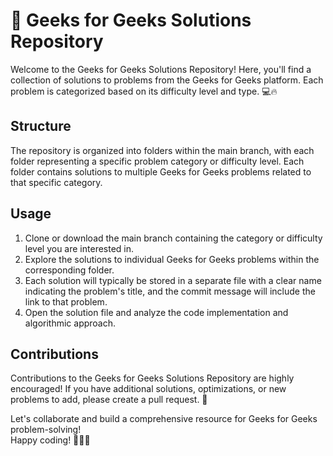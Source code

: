 # 🧩 Geeks for Geeks Solutions Repository

Welcome to the Geeks for Geeks Solutions Repository! Here, you'll find a collection of solutions to problems from the Geeks for Geeks platform. Each problem is categorized based on its difficulty level and type. 💻🔥

## Structure

The repository is organized into folders within the main branch, with each folder representing a specific problem category or difficulty level. Each folder contains solutions to multiple Geeks for Geeks problems related to that specific category.

## Usage

1. Clone or download the main branch containing the category or difficulty level you are interested in.
2. Explore the solutions to individual Geeks for Geeks problems within the corresponding folder.
3. Each solution will typically be stored in a separate file with a clear name indicating the problem's title, and the commit message will include the link to that problem.
4. Open the solution file and analyze the code implementation and algorithmic approach.

## Contributions

Contributions to the Geeks for Geeks Solutions Repository are highly encouraged!
If you have additional solutions, optimizations, or new problems to add, please create a pull request. 🙌

Let's collaborate and build a comprehensive resource for Geeks for Geeks problem-solving! <br>
Happy coding! 👨‍💻🚀

